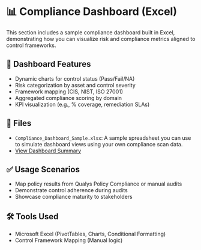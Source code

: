 # 📊 Compliance Dashboard (Excel)

This section includes a sample compliance dashboard built in Excel, demonstrating how you can visualize risk and compliance metrics aligned to control frameworks.

## 📝 Dashboard Features

- Dynamic charts for control status (Pass/Fail/NA)
- Risk categorization by asset and control severity
- Framework mapping (CIS, NIST, ISO 27001)
- Aggregated compliance scoring by domain
- KPI visualization (e.g., % coverage, remediation SLAs)

## 📁 Files

- `Compliance_Dashboard_Sample.xlsx`: A sample spreadsheet you can use to simulate dashboard views using your own compliance scan data.
- [View Dashboard Summary](./Compliance_Dashboard_Sample.md)

## ✅ Usage Scenarios

- Map policy results from Qualys Policy Compliance or manual audits
- Demonstrate control adherence during audits
- Showcase compliance maturity to stakeholders

## 🛠 Tools Used

- Microsoft Excel (PivotTables, Charts, Conditional Formatting)
- Control Framework Mapping (Manual logic)
